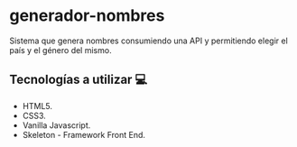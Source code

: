 # generador-nombres
Sistema que genera nombres consumiendo una API y permitiendo elegir el país y el género del mismo.

## Tecnologías a utilizar :computer:

- HTML5.
- CSS3.
- Vanilla Javascript.
- Skeleton - Framework Front End.
